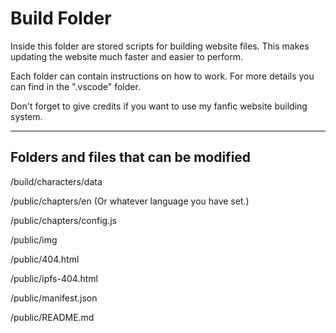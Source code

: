 # Build Folder

Inside this folder are stored scripts for building website files. This makes updating the website much faster and easier to perform.

Each folder can contain instructions on how to work. For more details you can find in the ".vscode" folder.

Don't forget to give credits if you want to use my fanfic website building system.

<hr/>

## Folders and files that can be modified

/build/characters/data

/public/chapters/en (Or whatever language you have set.)

/public/chapters/config.js

/public/img

/public/404.html

/public/ipfs-404.html

/public/manifest.json

/public/README.md